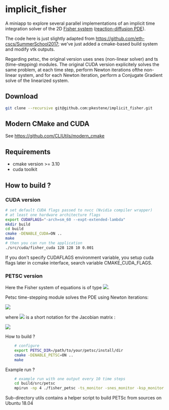 # implicit_fisher

A miniapp to explore several parallel implementations of an implicit time integration solver of the 2D [Fisher system](https://en.wikipedia.org/wiki/Fisher%27s_equation) ([reaction-diffusion PDE](https://en.wikipedia.org/wiki/Reaction%E2%80%93diffusion_system)).

The code here is just slightly adapted from https://github.com/eth-cscs/SummerSchool2017; we've just added a cmake-based build system and modify vtk outputs.

Regarding petsc, the original version uses snes (non-linear solver) and ts (time-stepping) modules. The original CUDA version explicitely solves the same problem, at each time step, perform Newton iterations ofthe non-linear system, and for each Newton iteration, perform a Conjugate Gradient solve of the linearized system.

## Download

```bash
git clone --recursive git@github.com:pkestene/implicit_fisher.git
```

## Modern CMake and CUDA

See https://github.com/CLIUtils/modern_cmake

## Requirements

- cmake version >= 3.10
- cuda toolkit

## How to build ?

### CUDA version

```bash
# set default CUDA flags passed to nvcc (Nvidia compiler wrapper)
# at least one hardware architecture flags
export CUDAFLAGS="-arch=sm_60 --expt-extended-lambda"
mkdir build
cd build
cmake -DENABLE_CUDA=ON ..
make
# then you can run the application
./src/cuda/fisher_cuda 128 128 10 0.001
```

If you don't specify CUDAFLAGS environment variable, you setup cuda flags later in ccmake interface, search variable CMAKE_CUDA_FLAGS.


### PETSC version

Here the Fisher system of equations is of type <img src="https://render.githubusercontent.com/render/math?math=\frac{\partial U}{\partial t} = f(U,t)">.

Petsc time-stepping module solves the PDE using Newton iterations:

<img src="https://render.githubusercontent.com/render/math?math=x^{k%2B1} = x^k - [ f'(x^k) ]^{-1} * f(x^k)">

where <img src="https://render.githubusercontent.com/render/math?math=f'"> is a short notation for the Jacobian matrix :

<img src="https://render.githubusercontent.com/render/math?math=f'=\frac{\partial f}{\partial U}">

How to build ?

``` bash
    # configure
    export PETSC_DIR=/path/to/your/petsc/install/dir
    cmake -DENABLE_PETSC=ON ..
    make
```

Example run ?

``` bash
    # example run with one output every 10 time steps
    cd build/src/petsc
    mpirun -np 4 ./fisher_petsc -ts_monitor -snes_monitor -ksp_monitor -ts_view -filename fisher -dump_vtk 10
```

Sub-directory utils contains a helper script to build PETSc from sources on Ubuntu 18.04

